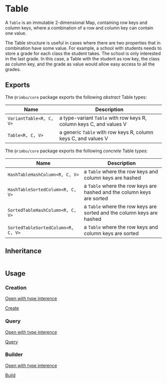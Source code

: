 # Table

A `Table` is an immutable 2-dimensional Map, containing row keys and column keys, where a combination of a row and column key can contain one value.

The Table structure is useful in cases where there are two properties that in combination have some value. For example, a school with students needs to store a grade for each class the student takes. The school is only interested in the last grade. In this case, a Table with the student as row key, the class as column key, and the grade as value would allow easy access to all the grades.

## Exports

The `@rimbu/core` package exports the following _abstract_ Table types:

| Name                    | Description                                                         |
| ----------------------- | ------------------------------------------------------------------- |
| `VariantTable<R, C, V>` | a type-variant `Table` with row keys R, column keys C, and values V |
| `Table<R, C, V>`        | a generic `Table` with row keys R, column keys C, and values V      |

The `@rimbu/core` package exports the following _concrete_ Table types:

| Name                               | Description                                                            |
| ---------------------------------- | ---------------------------------------------------------------------- |
| `HashTableHashColumn<R, C, V>`     | a `Table` where the row keys and column keys are hashed                |
| `HashTableSortedColumn<R, C, V>`   | a `Table` where the row keys are hashed and the column keys are sorted |
| `SortedTableHashColumn<R, C, V>`   | a `Table` where the row keys are sorted and the column keys are hashed |
| `SortedTableSortedColumn<R, C, V>` | a `Table` where the row keys and column keys are sorted                |

## Inheritance

<img id="_inheritance"  class="diagram"/>

<script src="table/table.js"></script>

## Usage

### Creation

[Open with type interence](https://codesandbox.io/s/rimbu-sandbox-d4tbk?previewwindow=console&view=split&editorsize=65&moduleview=1&module=/src/table/create.ts ':target blank :class=btn')

[Create](https://codesandbox.io/embed/rimbu-sandbox-d4tbk?previewwindow=console&view=split&editorsize=65&codemirror=1&moduleview=1&module=/src/table/create.ts ':include :type=iframe width=100% height=450px')

### Query

[Open with type interence](https://codesandbox.io/s/rimbu-sandbox-d4tbk?previewwindow=console&view=split&editorsize=65&moduleview=1&module=/src/table/query.ts ':target blank :class=btn')

[Query](https://codesandbox.io/embed/rimbu-sandbox-d4tbk?previewwindow=console&view=split&editorsize=65&codemirror=1&moduleview=1&module=/src/table/query.ts ':include :type=iframe width=100% height=450px')

### Builder

[Open with type interence](https://codesandbox.io/s/rimbu-sandbox-d4tbk?previewwindow=console&view=split&editorsize=65&moduleview=1&module=/src/table/build.ts ':target blank :class=btn')

[Build](https://codesandbox.io/embed/rimbu-sandbox-d4tbk?previewwindow=console&view=split&editorsize=65&codemirror=1&moduleview=1&module=/src/table/build.ts ':include :type=iframe width=100% height=450px')
